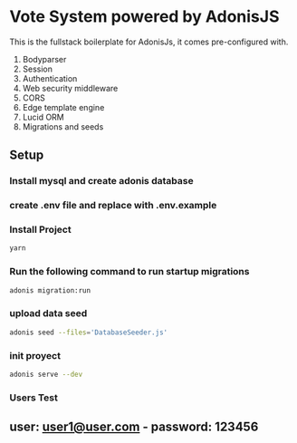 # Vote System powered by AdonisJS

This is the fullstack boilerplate for AdonisJs, it comes pre-configured with.

1. Bodyparser
2. Session
3. Authentication
4. Web security middleware
5. CORS
6. Edge template engine
7. Lucid ORM
8. Migrations and seeds

## Setup

### Install mysql and create adonis database

### create .env file and replace with .env.example

### Install Project
```bash
yarn
```
### Run the following command to run startup migrations
```bash
adonis migration:run
```
### upload data seed
```bash
adonis seed --files='DatabaseSeeder.js'
```
### init proyect
```bash
adonis serve --dev
```

### Users Test

## user: user1@user.com - password: 123456
